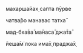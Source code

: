махаршайах̣ сапта пӯрве

чатва̄ро манавас татха̄

мад-бха̄ва̄ ма̄наса̄ джа̄та̄

йеша̄м̇ лока има̄х̣ праджа̄х̣